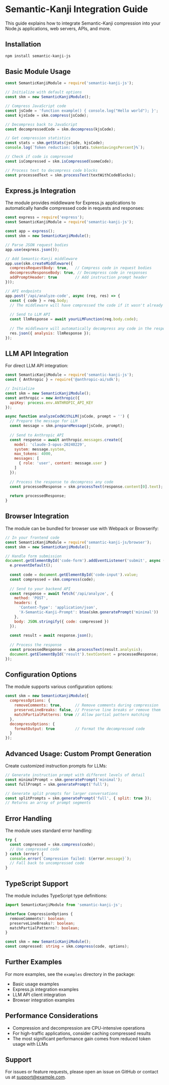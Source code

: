 # Semantic-Kanji Integration Guide

This guide explains how to integrate Semantic-Kanji compression into your Node.js applications, web servers, APIs, and more.

## Installation

```bash
npm install semantic-kanji-js
```

## Basic Module Usage

```javascript
const SemanticKanjiModule = require('semantic-kanji-js');

// Initialize with default options
const skm = new SemanticKanjiModule();

// Compress JavaScript code
const jsCode = 'function example() { console.log("Hello world"); }';
const kjsCode = skm.compress(jsCode);

// Decompress back to JavaScript
const decompressedCode = skm.decompress(kjsCode);

// Get compression statistics
const stats = skm.getStats(jsCode, kjsCode);
console.log(`Token reduction: ${stats.tokenSavingsPercent}%`);

// Check if code is compressed
const isCompressed = skm.isCompressed(someCode);

// Process text to decompress code blocks
const processedText = skm.processText(textWithCodeBlocks);
```

## Express.js Integration

The module provides middleware for Express.js applications to automatically handle compressed code in requests and responses:

```javascript
const express = require('express');
const SemanticKanjiModule = require('semantic-kanji-js');

const app = express();
const skm = new SemanticKanjiModule();

// Parse JSON request bodies
app.use(express.json());

// Add Semantic-Kanji middleware
app.use(skm.createMiddleware({
  compressRequestBody: true,   // Compress code in request bodies
  decompressResponseBody: true, // Decompress code in responses
  addPromptHeader: true        // Add instruction prompt header
}));

// API endpoints
app.post('/api/analyze-code', async (req, res) => {
  const { code } = req.body;
  // The middleware will have compressed the code if it wasn't already
  
  // Send to LLM API
  const llmResponse = await yourLLMFunction(req.body.code);
  
  // The middleware will automatically decompress any code in the response
  res.json({ analysis: llmResponse });
});
```

## LLM API Integration

For direct LLM API integration:

```javascript
const SemanticKanjiModule = require('semantic-kanji-js');
const { Anthropic } = require('@anthropic-ai/sdk');

// Initialize
const skm = new SemanticKanjiModule();
const anthropic = new Anthropic({
  apiKey: process.env.ANTHROPIC_API_KEY
});

async function analyzeCodWithLLM(jsCode, prompt = '') {
  // Prepare the message for LLM
  const message = skm.prepareMessage(jsCode, prompt);
  
  // Send to Anthropic API
  const response = await anthropic.messages.create({
    model: 'claude-3-opus-20240229',
    system: message.system,
    max_tokens: 4000,
    messages: [
      { role: 'user', content: message.user }
    ]
  });
  
  // Process the response to decompress any code
  const processedResponse = skm.processText(response.content[0].text);
  
  return processedResponse;
}
```

## Browser Integration

The module can be bundled for browser use with Webpack or Browserify:

```javascript
// In your frontend code
const SemanticKanjiModule = require('semantic-kanji-js/browser');
const skm = new SemanticKanjiModule();

// Handle form submission
document.getElementById('code-form').addEventListener('submit', async (e) => {
  e.preventDefault();
  
  const code = document.getElementById('code-input').value;
  const compressed = skm.compress(code);
  
  // Send to your backend API
  const response = await fetch('/api/analyze', {
    method: 'POST',
    headers: {
      'Content-Type': 'application/json',
      'X-Semantic-Kanji-Prompt': btoa(skm.generatePrompt('minimal'))
    },
    body: JSON.stringify({ code: compressed })
  });
  
  const result = await response.json();
  
  // Process the response
  const processedResponse = skm.processText(result.analysis);
  document.getElementById('result').textContent = processedResponse;
});
```

## Configuration Options

The module supports various configuration options:

```javascript
const skm = new SemanticKanjiModule({
  compressOptions: {
    removeComments: true,      // Remove comments during compression
    preserveLineBreaks: false, // Preserve line breaks or remove them
    matchPartialPatterns: true // Allow partial pattern matching
  },
  decompressOptions: {
    formatOutput: true         // Format the decompressed code
  }
});
```

## Advanced Usage: Custom Prompt Generation

Create customized instruction prompts for LLMs:

```javascript
// Generate instruction prompt with different levels of detail
const minimalPrompt = skm.generatePrompt('minimal');
const fullPrompt = skm.generatePrompt('full');

// Generate split prompts for larger conversations
const splitPrompts = skm.generatePrompt('full', { split: true });
// Returns an array of prompt segments
```

## Error Handling

The module uses standard error handling:

```javascript
try {
  const compressed = skm.compress(code);
  // Use compressed code
} catch (error) {
  console.error(`Compression failed: ${error.message}`);
  // Fall back to uncompressed code
}
```

## TypeScript Support

The module includes TypeScript type definitions:

```typescript
import SemanticKanjiModule from 'semantic-kanji-js';

interface CompressionOptions {
  removeComments?: boolean;
  preserveLineBreaks?: boolean;
  matchPartialPatterns?: boolean;
}

const skm = new SemanticKanjiModule();
const compressed: string = skm.compress(code, options);
```

## Further Examples

For more examples, see the `examples` directory in the package:

- Basic usage examples
- Express.js integration examples
- LLM API client integration
- Browser integration examples

## Performance Considerations

- Compression and decompression are CPU-intensive operations
- For high-traffic applications, consider caching compressed results
- The most significant performance gain comes from reduced token usage with LLMs

## Support

For issues or feature requests, please open an issue on GitHub or contact us at support@example.com.
